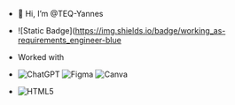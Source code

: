 - 👋 Hi, I’m @TEQ-Yannes
- ![Static Badge](https://img.shields.io/badge/working_as-requirements_engineer-blue

-  Worked with
-  ![ChatGPT](https://img.shields.io/badge/chatGPT-74aa9c?style=for-the-badge&logo=openai&logoColor=white) ![Figma](https://img.shields.io/badge/figma-%23F24E1E.svg?style=for-the-badge&logo=figma&logoColor=white) ![Canva](https://img.shields.io/badge/Canva-%2300C4CC.svg?style=for-the-badge&logo=Canva&logoColor=white)
-  ![HTML5](https://img.shields.io/badge/html5-%23E34F26.svg?style=for-the-badge&logo=html5&logoColor=white)
<!---
TEQ-Yannes/TEQ-Yannes is a ✨ special ✨ repository because its `README.md` (this file) appears on your GitHub profile.
You can click the Preview link to take a look at your changes.
--->
